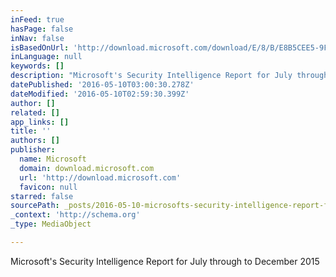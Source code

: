 ```yaml
---
inFeed: true
hasPage: false
inNav: false
isBasedOnUrl: 'http://download.microsoft.com/download/E/8/B/E8B5CEE5-9FF6-4419-B7BF-698D2604E2B2/Microsoft_Security_Intelligence_Report_Volume_20_English.pdf'
inLanguage: null
keywords: []
description: "Microsoft's Security Intelligence Report for July through to December 2015"
datePublished: '2016-05-10T03:00:30.278Z'
dateModified: '2016-05-10T02:59:30.399Z'
author: []
related: []
app_links: []
title: ''
authors: []
publisher:
  name: Microsoft
  domain: download.microsoft.com
  url: 'http://download.microsoft.com'
  favicon: null
starred: false
sourcePath: _posts/2016-05-10-microsofts-security-intelligence-report-for-july-through-to.md
_context: 'http://schema.org'
_type: MediaObject

---
```

Microsoft's Security Intelligence Report for July through to December 2015